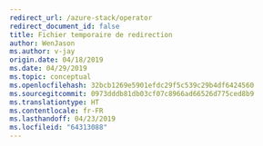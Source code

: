 ```yaml
---
redirect_url: /azure-stack/operator
redirect_document_id: false
title: Fichier temporaire de redirection
author: WenJason
ms.author: v-jay
origin.date: 04/18/2019
ms.date: 04/29/2019
ms.topic: conceptual
ms.openlocfilehash: 32bcb1269e5901efdc29f5c539c29b4df6424560
ms.sourcegitcommit: 0973dddb81db03cf07c8966ad66526d775ced8b9
ms.translationtype: HT
ms.contentlocale: fr-FR
ms.lasthandoff: 04/23/2019
ms.locfileid: "64313088"
---
```

